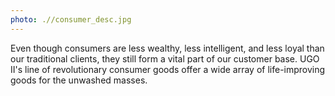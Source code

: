 ```yaml
---
photo: .//consumer_desc.jpg
---
```


Even though consumers are less wealthy, less intelligent, and less loyal than our traditional clients, they still form a vital part of our customer base. UGO II's line of revolutionary consumer goods offer a wide array of life-improving goods for the unwashed masses.
